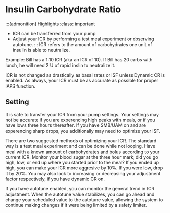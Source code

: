# Insulin Carbohydrate Ratio
:::{admonition} Highlights
:class: important
- ICR can be transferred from your pump
- Adjust your ICR by performing a test meal experiment or observing autotune.
:::
ICR refers to the amount of carbohydrates one unit of insulin is able to neutralize. 

Example: Bill has a 1:10 ICR (aka an ICR of 10). If Bill has 20 carbs with lunch, he will need 2 U of rapid inslin to neutralize it.

ICR is not changed as drastically as basal rates or ISF unless Dynamic CR is enabled. As always, your ICR must be as accurate as possible for proper iAPS function.

## Setting
It is safe to transfer your ICR from your pump settings. Your settings may not be accurate if you are experencing high peaks with meals, or if you have lows three hours thereafter. If you have SMB/UAM on and are experencing sharp drops, you additionally may need to optimize your ISF.

There are two suggested methods of optimizing your ICR. The standard way is a test meal experiment and can be done while not looping. Have meal with a known amount of carbohydrates and bolus according to your current ICR. Monitor your blood sugar at the three hour mark; did you go high, low, or end up where you started prior to the meal? If you ended up high, you can make your ICR more aggresive by 10%. If you were low, drop it by 20%. You may also look to increasing or decreasing your adjustment factor respectively, if you have dynamic CR on.

If you have autotune enabled, you can monitor the general trend in ICR adjustment. When the autotune value stabilizes, you can go ahead and change your scheduled value to the autotune value, allowing the system to continue making changes if it were being limited by a safety limiter. 
